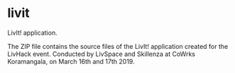# livit
LivIt! application.

The ZIP file contains the source files of the LivIt! application created for the LivHack event.
Conducted by LivSpace and Skillenza at CoWrks Koramangala, on March 16th and 17th 2019.
